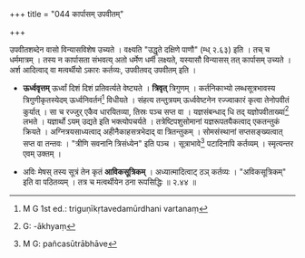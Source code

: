 +++
title = "044 कार्पासम् उपवीतम्"

+++

उपवीतशब्देन वासो विन्यासविशेष उच्यते । वक्ष्यति "उद्धृते दक्षिणे पाणौ" (म्ध् २.६३) इति । तच् च धर्ममात्रम् । तस्य न कार्पासता संभवत्य् अतो धर्मेण धर्मी लक्ष्यते, यस्यासौ विन्यासस् तत् कार्पासम् उच्यते । अर्श आदित्वाद् वा मत्वर्थीयो ऽकारः कर्तव्यः, उपवीतवद् उपवीतम् इति । 

- **ऊर्ध्ववृत्तम्** ऊर्ध्वां दिशं दिशं प्रतिवर्त्यते वेष्ट्यते । **त्रिवृत्** त्रिगुणम् । कर्तनिकाभ्यो लब्धसूत्रभावस्य त्रिगुणीकृतस्येदम् ऊर्ध्वनिवर्तनं[^१८३] विधीयते । संहत्य तन्तुत्रयम् ऊर्ध्ववेष्टनेन रज्ज्वाकारं कृत्वा तेनोपवीतं कुर्यात् । सा च रज्जुर् एकैव धारयितव्या, तिस्रः पञ्च सप्त वा । यज्ञसंबन्धाद् धि तद् यज्ञोपवीताख्यां[^१८४] लभते । यज्ञार्थो ऽयम् उद्यते इति भक्त्योपचर्यते । तत्रेष्टिपशुसोमानां यज्ञरूपतयैकत्वाद् एकतन्तुकं क्रियते । अग्नित्रयसाध्यत्वाद् अहीनैकाहसत्रभेदाद् वा त्रितन्तुकम् । सोमसंस्थानां सप्तसङ्ख्यत्वात् सप्त वा तन्तवः । "त्रीणि सवनानि त्रिसंध्येन" इति पञ्च । सूत्राभावे[^१८५] पटादिनापि कर्तव्यम् । स्मृत्यन्तर एवम् उक्तम् । 


[^१८५]:
     M G: pañcasūtrābhāve


[^१८४]:
     G: -ākhyaṃ


[^१८३]:
     M G 1st ed.: triguṇīkṛtavedamūrdhani vartanaṃ

- अविः मेषस् तस्य सूत्रं तेन कृतं **आविकसूत्रिकम्** । अध्यात्मादित्वाट् ठञ् कर्तव्यः । "अविकसूत्रिकम्" इति वा पठितव्यम् । तत्र च मत्वर्थीयेन ठना रूपसिद्धिः ॥ २.४४ ॥